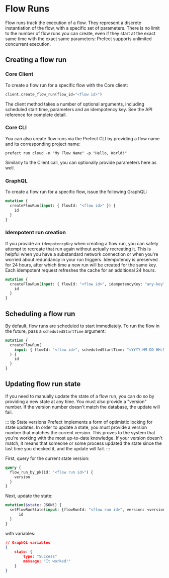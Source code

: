 # Flow Runs

Flow runs track the execution of a flow. They represent a discrete instantiation of the flow, with a specific set of parameters. There is no limit to the number of flow runs you can create, even if they start at the exact same time with the exact same parameters: Prefect supports unlimited concurrent execution.

## Creating a flow run

### Core Client

To create a flow run for a specific flow with the Core client:

```python
client.create_flow_run(flow_id="<flow id>")
```

The client method takes a number of optional arguments, including scheduled start time, parameters and an idempotency key. See the API reference for complete detail.

### Core CLI

You can also create flow runs via the Prefect CLI by providing a flow name and its corresponding project name:

```
prefect run cloud -n "My Flow Name" -p "Hello, World!"
```

Similarly to the Client call, you can optionally provide parameters here as well.

### GraphQL <Badge text="GQL"/>

To create a flow run for a specific flow, issue the following GraphQL:

```graphql
mutation {
  createFlowRun(input: { flowId: "<flow id>" }) {
    id
  }
}
```

### Idempotent run creation <Badge text="GQL"/>

If you provide an `idempotencyKey` when creating a flow run, you can safely attempt to recreate that run again without actually recreating it. This is helpful when you have a substandard network connection or when you're worried about redundancy in your run triggers. Idempotency is preserved for 24 hours, after which time a new run will be created for the same key. Each idempotent request refreshes the cache for an additional 24 hours.

```graphql
mutation {
  createFlowRun(input: { flowId: "<flow id>", idempotencyKey: "any-key" }) {
    id
  }
}
```

## Scheduling a flow run <Badge text="GQL"/>

By default, flow runs are scheduled to start immediately. To run the flow in the future, pass a `scheduledStartTime` argument:

```graphql
mutation {
  createFlowRun(
    input: { flowId: "<flow id>", scheduledStartTime: "<YYYY-MM-DD HH:MM:SS>" }
  ) {
    id
  }
}
```

## Updating flow run state <Badge text="GQL"/>

If you need to manually update the state of a flow run, you can do so by providing a new state at any time. You must also provide a "version" number. If the version number doesn't match the database, the update will fail.

::: tip State versions
Prefect implements a form of optimistic locking for state updates. In order to update a state, you must provide a version number that matches the current version. This proves to the system that you're working with the most up-to-date knowledge. If your version doesn't match, it means that someone or some process updated the state since the last time you checked it, and the update will fail.
:::

First, query for the current state version:

```graphql
query {
  flow_run_by_pk(id: "<flow run id>") {
    version
  }
}
```

Next, update the state:

```graphql
mutation($state: JSON!) {
  setFlowRunState(input: {flowRunId: "<flow run id>", version: <version>, state: $state}) {
      id
  }
}
```

with variables:

```json
// GraphQL variables
{
    state: {
        type: "Success"
        message: "It worked!"
    }
}
```
